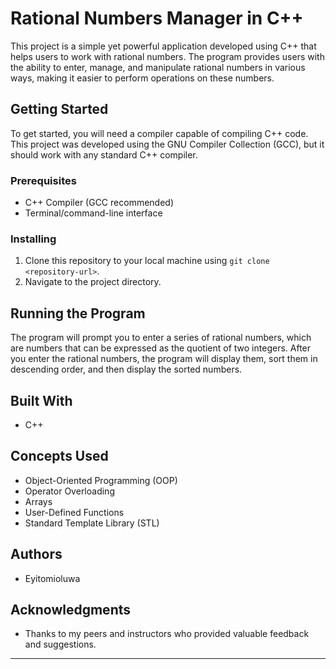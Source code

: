 # Rational Numbers Manager in C++

This project is a simple yet powerful application developed using C++ that helps users to work with rational numbers. The program provides users with the ability to enter, manage, and manipulate rational numbers in various ways, making it easier to perform operations on these numbers.

## Getting Started

To get started, you will need a compiler capable of compiling C++ code. This project was developed using the GNU Compiler Collection (GCC), but it should work with any standard C++ compiler.

### Prerequisites

- C++ Compiler (GCC recommended)
- Terminal/command-line interface

### Installing

1. Clone this repository to your local machine using `git clone <repository-url>`.
2. Navigate to the project directory.


## Running the Program


The program will prompt you to enter a series of rational numbers, which are numbers that can be expressed as the quotient of two integers. After you enter the rational numbers, the program will display them, sort them in descending order, and then display the sorted numbers.

## Built With

- C++

## Concepts Used

- Object-Oriented Programming (OOP)
- Operator Overloading
- Arrays
- User-Defined Functions
- Standard Template Library (STL)

## Authors

- Eyitomioluwa

## Acknowledgments

- Thanks to my peers and instructors who provided valuable feedback and suggestions.

---

